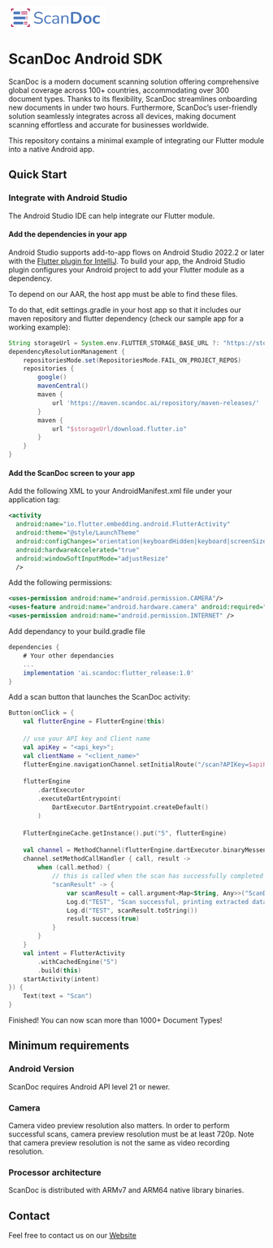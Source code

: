 ![Alt text](image.png)
# ScanDoc Android SDK

ScanDoc is a modern document scanning solution offering comprehensive global coverage across 100+ countries, accommodating over 300 document types. Thanks to its flexibility, ScanDoc streamlines onboarding new documents in under two hours. Furthermore, ScanDoc’s user-friendly solution seamlessly integrates across all devices, making document scanning effortless and accurate for businesses worldwide.

This repository contains a minimal example of integrating our Flutter module into a native Android app.

##  Quick Start

### Integrate with Android Studio
The Android Studio IDE can help integrate our Flutter module.

#### Add the dependencies in your app

Android Studio supports add-to-app flows on Android Studio 2022.2 or later with the [Flutter plugin for IntelliJ](https://plugins.jetbrains.com/plugin/9212-flutter). To build your app, the Android Studio plugin configures your Android project to add your Flutter module as a dependency.

To depend on our AAR, the host app must be able to find these files.

To do that, edit settings.gradle in your host app so that it includes our maven repository and flutter dependency (check our sample app for a working example):

```gradle
String storageUrl = System.env.FLUTTER_STORAGE_BASE_URL ?: "https://storage.googleapis.com"
dependencyResolutionManagement {
    repositoriesMode.set(RepositoriesMode.FAIL_ON_PROJECT_REPOS)
    repositories {
        google()
        mavenCentral()
        maven {
            url 'https://maven.scandoc.ai/repository/maven-releases/'
        }
        maven {
            url "$storageUrl/download.flutter.io"
        }
    }
}
```

#### Add the ScanDoc screen to your app

Add the following XML to your AndroidManifest.xml file under your application tag:
```xml
<activity
  android:name="io.flutter.embedding.android.FlutterActivity"
  android:theme="@style/LaunchTheme"
  android:configChanges="orientation|keyboardHidden|keyboard|screenSize|locale|layoutDirection|fontScale|screenLayout|density|uiMode"
  android:hardwareAccelerated="true"
  android:windowSoftInputMode="adjustResize"
  />
```

Add the following permissions:
```xml
<uses-permission android:name="android.permission.CAMERA"/>
<uses-feature android:name="android.hardware.camera" android:required="true"/>
<uses-permission android:name="android.permission.INTERNET" />
```

Add dependancy to your build.gradle file
```gradle
dependencies {
    # Your other dependancies
    ...
    implementation 'ai.scandoc:flutter_release:1.0'
}
```

Add a scan button that launches the ScanDoc activity:
```kotlin
Button(onClick = {
    val flutterEngine = FlutterEngine(this)

    // use your API key and Client name
    val apiKey = "<api_key>";
    val clientName = "<client_name>"
    flutterEngine.navigationChannel.setInitialRoute("/scan?APIKey=$apiKey&ClientName=$clientName")

    flutterEngine
        .dartExecutor
        .executeDartEntrypoint(
            DartExecutor.DartEntrypoint.createDefault()
        )

    FlutterEngineCache.getInstance().put("5", flutterEngine)

    val channel = MethodChannel(flutterEngine.dartExecutor.binaryMessenger, "scandoc.ai/result")
    channel.setMethodCallHandler { call, result ->
        when (call.method) {
            // this is called when the scan has successfully completed
            "scanResult" -> {
                var scanResult = call.argument<Map<String, Any>>("ScanDocData")
                Log.d("TEST", "Scan successful, printing extracted data")
                Log.d("TEST", scanResult.toString())
                result.success(true)
            }
        }
    }
    val intent = FlutterActivity
        .withCachedEngine("5")
        .build(this)
    startActivity(intent)
}) {
    Text(text = "Scan")
}
```

Finished! You can now scan more than 1000+ Document Types!

## Minimum requirements
### Android Version
ScanDoc requires Android API level 21 or newer.

### Camera
Camera video preview resolution also matters. In order to perform successful scans, camera preview resolution must be at least 720p. Note that camera preview resolution is not the same as video recording resolution.

### Processor architecture
ScanDoc is distributed with ARMv7 and ARM64 native library binaries.

## Contact
Feel free to contact us on our [Website](https://scandoc.ai/resources/contact/)

